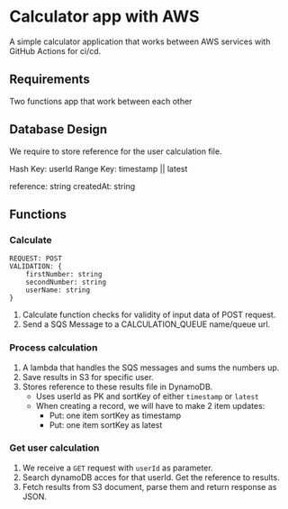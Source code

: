 # Calculator app with AWS

A simple calculator application that works between AWS services with GitHub Actions for ci/cd.

## Requirements

Two functions app that work between each other

## Database Design

We require to store reference for the user calculation file.

Hash Key: userId
Range Key: timestamp || latest


reference: string
createdAt: string



## Functions

### Calculate
```
REQUEST: POST
VALIDATION: {
    firstNumber: string
    secondNumber: string
    userName: string
}
```

1. Calculate function checks for validity of input data of POST request.
2. Send a SQS Message to a CALCULATION_QUEUE name/queue url.
   

### Process calculation

1. A lambda that handles the SQS messages and sums the numbers up. 
2. Save results in S3 for specific user.
3. Stores reference to these results file in DynamoDB. 
   * Uses userId as PK and sortKey of either `timestamp` or `latest`
   * When creating a record, we will have to make 2 item updates:
     * Put: one item sortKey as timestamp
     * Put: one item sortKey as latest


### Get user calculation

1. We receive a `GET` request with `userId` as parameter.
2. Search dynamoDB acces for that userId. Get the reference to results.
3. Fetch results from S3 document, parse them and return response as JSON.